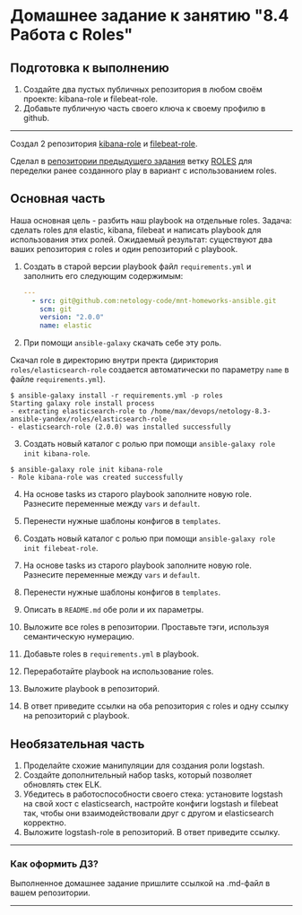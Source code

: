 # Домашнее задание к занятию "8.4 Работа с Roles"

## Подготовка к выполнению
1. Создайте два пустых публичных репозитория в любом своём проекте: kibana-role и filebeat-role.
2. Добавьте публичную часть своего ключа к своему профилю в github.

---

Создал 2 репозитория [kibana-role](https://github.com/maxship/kibana-role) и [filebeat-role](https://github.com/maxship/filebeat-role).

Сделал в [репозитории предыдущего задания](https://github.com/maxship/netology-8.3-ansible-yandex) ветку [ROLES](https://github.com/maxship/netology-8.3-ansible-yandex/tree/ROLES) для переделки ранее созданного play в вариант с использованием roles.

## Основная часть

Наша основная цель - разбить наш playbook на отдельные roles. Задача: сделать roles для elastic, kibana, filebeat и написать playbook для использования этих ролей. Ожидаемый результат: существуют два ваших репозитория с roles и один репозиторий с playbook.

1. Создать в старой версии playbook файл `requirements.yml` и заполнить его следующим содержимым:
   ```yaml
   ---
     - src: git@github.com:netology-code/mnt-homeworks-ansible.git
       scm: git
       version: "2.0.0"
       name: elastic 
   ```
2. При помощи `ansible-galaxy` скачать себе эту роль.

Скачал role в директорию внутри пректа (дириктория `roles/elasticsearch-role` создается автоматически по параметру `name` в файле `requirements.yml`).
```
$ ansible-galaxy install -r requirements.yml -p roles
Starting galaxy role install process
- extracting elasticsearch-role to /home/max/devops/netology-8.3-ansible-yandex/roles/elasticsearch-role
- elasticsearch-role (2.0.0) was installed successfully
```

3. Создать новый каталог с ролью при помощи `ansible-galaxy role init kibana-role`.

```
$ ansible-galaxy role init kibana-role
- Role kibana-role was created successfully
```

4. На основе tasks из старого playbook заполните новую role. Разнесите переменные между `vars` и `default`. 


5. Перенести нужные шаблоны конфигов в `templates`.


6. Создать новый каталог с ролью при помощи `ansible-galaxy role init filebeat-role`.


7. На основе tasks из старого playbook заполните новую role. Разнесите переменные между `vars` и `default`. 


8. Перенести нужные шаблоны конфигов в `templates`.


9. Описать в `README.md` обе роли и их параметры.


10. Выложите все roles в репозитории. Проставьте тэги, используя семантическую нумерацию.


11. Добавьте roles в `requirements.yml` в playbook.


12. Переработайте playbook на использование roles.


13. Выложите playbook в репозиторий.


14. В ответ приведите ссылки на оба репозитория с roles и одну ссылку на репозиторий с playbook.

## Необязательная часть

1. Проделайте схожие манипуляции для создания роли logstash.
2. Создайте дополнительный набор tasks, который позволяет обновлять стек ELK.
3. Убедитесь в работоспособности своего стека: установите logstash на свой хост с elasticsearch, настройте конфиги logstash и filebeat так, чтобы они взаимодействовали друг с другом и elasticsearch корректно.
4. Выложите logstash-role в репозиторий. В ответ приведите ссылку.

---

### Как оформить ДЗ?

Выполненное домашнее задание пришлите ссылкой на .md-файл в вашем репозитории.

---
